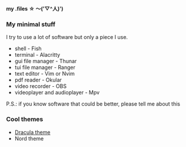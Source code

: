 **my .files** __☆ ～('▽^人)')__


### My minimal stuff
I try to use a lot of software but only a piece I use.

 - shell - Fish
 - terminal - Alacritty
 - gui file manager - Thunar
 - tui file manager - Ranger
 - text editor - Vim or Nvim
 - pdf reader - Okular
 - video recorder - OBS
 - videoplayer and audioplayer - Mpv

P.S.: if you know software that could be better, please tell me about this


### Cool themes
- [Dracula theme](https://gitlab.com/KevinNThomas/dotfiles)
- Nord theme
